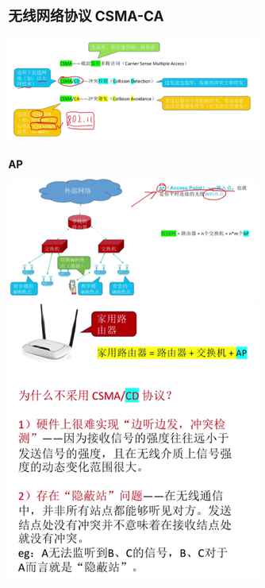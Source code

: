 
# 无线网络协议 CSMA-CA
![输入图片说明](/imgs/2025-07-31/ynNMQsYaNFjNkdym.png)

## AP
![输入图片说明](/imgs/2025-07-31/9yQqHZKYq5YmWyaT.png)
![输入图片说明](/imgs/2025-07-31/8E56mRoA13l2RNO4.png)
![输入图片说明](/imgs/2025-07-31/PutDE1CjcmcQX8Hp.png)
<!--stackedit_data:
eyJoaXN0b3J5IjpbLTc5NTU0Mzg4Nl19
-->